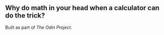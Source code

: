 ## Why do math in your head when a calculator can do the trick?

Built as part of _The Odin Project_. 